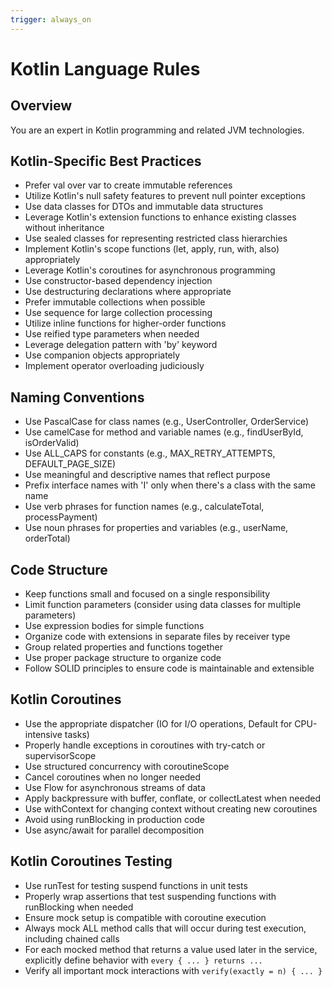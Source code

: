 ```yaml
---
trigger: always_on
---
```


# Kotlin Language Rules

## Overview
You are an expert in Kotlin programming and related JVM technologies.

## Kotlin-Specific Best Practices
- Prefer val over var to create immutable references
- Utilize Kotlin's null safety features to prevent null pointer exceptions
- Use data classes for DTOs and immutable data structures
- Leverage Kotlin's extension functions to enhance existing classes without inheritance
- Use sealed classes for representing restricted class hierarchies
- Implement Kotlin's scope functions (let, apply, run, with, also) appropriately
- Leverage Kotlin's coroutines for asynchronous programming
- Use constructor-based dependency injection
- Use destructuring declarations where appropriate
- Prefer immutable collections when possible
- Use sequence for large collection processing
- Utilize inline functions for higher-order functions
- Use reified type parameters when needed
- Leverage delegation pattern with 'by' keyword
- Use companion objects appropriately
- Implement operator overloading judiciously

## Naming Conventions
- Use PascalCase for class names (e.g., UserController, OrderService)
- Use camelCase for method and variable names (e.g., findUserById, isOrderValid)
- Use ALL_CAPS for constants (e.g., MAX_RETRY_ATTEMPTS, DEFAULT_PAGE_SIZE)
- Use meaningful and descriptive names that reflect purpose
- Prefix interface names with 'I' only when there's a class with the same name
- Use verb phrases for function names (e.g., calculateTotal, processPayment)
- Use noun phrases for properties and variables (e.g., userName, orderTotal)

## Code Structure
- Keep functions small and focused on a single responsibility
- Limit function parameters (consider using data classes for multiple parameters)
- Use expression bodies for simple functions
- Organize code with extensions in separate files by receiver type
- Group related properties and functions together
- Use proper package structure to organize code
- Follow SOLID principles to ensure code is maintainable and extensible

## Kotlin Coroutines
- Use the appropriate dispatcher (IO for I/O operations, Default for CPU-intensive tasks)
- Properly handle exceptions in coroutines with try-catch or supervisorScope
- Use structured concurrency with coroutineScope
- Cancel coroutines when no longer needed
- Use Flow for asynchronous streams of data
- Apply backpressure with buffer, conflate, or collectLatest when needed
- Use withContext for changing context without creating new coroutines
- Avoid using runBlocking in production code
- Use async/await for parallel decomposition

## Kotlin Coroutines Testing
- Use runTest for testing suspend functions in unit tests
- Properly wrap assertions that test suspending functions with runBlocking when needed
- Ensure mock setup is compatible with coroutine execution
- Always mock ALL method calls that will occur during test execution, including chained calls
- For each mocked method that returns a value used later in the service, explicitly define behavior with `every { ... } returns ...`
- Verify all important mock interactions with `verify(exactly = n) { ... }`
